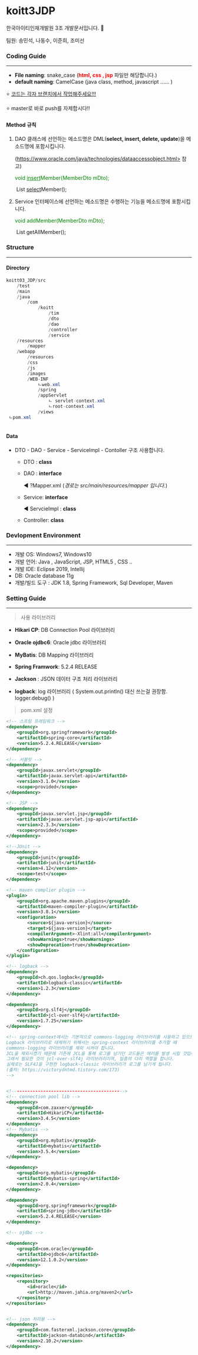 # koitt3JDP

한국아이티인재개발원 3조 개발문서입니다. :rocket:

팀원: 송민석, 나동수, 이준희, 조미선



### Coding Guide

----

* **File naming**: snake_case (<span style="color:red">**html, css , jsp**</span> 파일만 해당합니다.)
* **default naming**: CamelCase (java class, method, javascript ...... )



 :star: <u>코드는 각자 브랜치에서 작업해주세요!!!</u>

 :star: ​master로 바로 push를 자제합시다!!



#### Method 규칙

1. DAO 클래스에 선언하는 메소드명은 DML(**select, insert, delete, update**)을 메소드명에 포함시킵니다. 

   (https://www.oracle.com/java/technologies/dataaccessobject.html> 참고)

   <span style="color:green">void <u>insert</u>Member(MemberDto mDto);</span>

   ​       List<MemberDto> <u>select</u>Member();

   

2. Service 인터페이스에 선언하는 메소드명은 수행하는 기능을 메소드명에 포함시킵니다.

   <span style="color:green">void addMember(MemberDto mDto);</span>

   ​      List<MemberDto> getAllMember();            



### Structure

-----

#### Directory

```java
koitt03_JDP/src
    /test
    /main
	/java
	    /com
    		/koitt
    		    /tim
    			/dto
    			/dao
    			/controller
    			/service
	/resources
	    /mapper
	/webapp
	    /resources
		/css
		/js
		/images
		/WEB-INF
		    ㄴweb.xml
		    /spring
			/appServlet
			    ㄴ servlet-context.xml
			    ㄴroot-context.xml
		    /views
 ㄴpom.xml                    
 
```

#### Data

* DTO - DAO - Service - ServiceImpl - Contoller 구조 사용합니다.

  * DTO : **class**

  * DAO : **interface** 

     :arrow_backward: ?Mapper.xml   (*경로는 src/main/resources/mapper 입니다.*)

  * Service: **interface**

     :arrow_backward: ServcieImpl : **class**
     
  * Controller: **class**
  
  

### Devlopment Environment

-----

* 개발 OS: Windows7, Windows10
* 개발 언어: Java , JavaScript, JSP, HTML5 , CSS ..
* 개발 IDE: Eclipse 2019, Intellij
* DB: Oracle database 11g
* 개발/빌드 도구  : JDK 1.8, Spring Framework, Sql Developer, Maven



### Setting Guide

----

> 사용 라이브러리

* **Hikari CP**: DB Connection Pool 라이브러리

* **Oracle ojdbc6**: Oracle jdbc 라이브러리

* **MyBatis**: DB Mapping 라이브러리

* **Spring Framwork**: 5.2.4 RELEASE

* **Jackson** : JSON 데이터 구조 처리 라이브러리

* **logback**: log 라이브러리 ( System.out.println() 대신 쓰는걸 권장함. logger.debug() )

  

>  pom.xml 설정

```xml
<!-- 스프링 프레임워크 -->
<dependency>
    <groupId>org.springframework</groupId>
    <artifactId>spring-core</artifactId>
    <version>5.2.4.RELEASE</version>
</dependency>

<!-- 서블릿 -->
<dependency>
    <groupId>javax.servlet</groupId>
    <artifactId>javax.servlet-api</artifactId>
    <version>3.1.0</version>
    <scope>provided</scope>
</dependency>

<!-- JSP -->
<dependency>
    <groupId>javax.servlet.jsp</groupId>
    <artifactId>javax.servlet.jsp-api</artifactId>
    <version>2.3.3</version>
    <scope>provided</scope>
</dependency>

<!--JUnit -->
<dependency>
    <groupId>junit</groupId>
    <artifactId>junit</artifactId>
    <version>4.12</version>
    <scope>test</scope>
</dependency>

<!-- maven complier plugin -->
<plugin>
    <groupId>org.apache.maven.plugins</groupId>
    <artifactId>maven-compiler-plugin</artifactId>
    <version>3.8.1</version>
    <configuration>
        <source>${java-version}</source>
        <target>${java-version}</target>
        <compilerArgument>-Xlint:all</compilerArgument>
        <showWarnings>true</showWarnings>
        <showDeprecation>true</showDeprecation>
    </configuration>
</plugin>

<!-- logback -->
<dependency>
    <groupId>ch.qos.logback</groupId>
    <artifactId>logback-classic</artifactId>
    <version>1.2.3</version>
</dependency>

<dependency>
    <groupId>org.slf4j</groupId>
    <artifactId>jcl-over-slf4j</artifactId>
    <version>1.7.25</version>
</dependency>

<!-- spring-context에서는 기본적으로 commons-logging 라이브러리를 사용하고 있으므로 
Logback 라이브러리로 대체하기 위해서는 spring-context 라이브러리를 추가할 때 
commons-logging 라이브러리를 제외 시켜야 합니다.
JCL을 제외시켰기 때문에 기존에 JCL을 통해 로그를 남기던 코드들은 에러를 발생 시킬 것입니다.
그래서 필요한 것이 jcl-over-slf4j 라이브러리이며, 일종의 다리 역할을 합니다.
실제로는 SLF4J을 구현한 logback-classic 라이브러리가 로그를 남기게 됩니다.
(출처: https://victorydntmd.tistory.com/173)
-->


<!------------------------------------------->
<!-- connection pool lib -->
<dependency>
    <groupId>com.zaxxer</groupId>
    <artifactId>HikariCP</artifactId>
    <version>3.4.5</version>
</dependency>
<!-- Mybatis -->
<dependency>
    <groupId>org.mybatis</groupId>
    <artifactId>mybatis</artifactId>
    <version>3.5.4</version>
</dependency>

<dependency>
    <groupId>org.mybatis</groupId>
    <artifactId>mybatis-spring</artifactId>
    <version>2.0.4</version>
</dependency>

<dependency>
    <groupId>org.springframework</groupId>
    <artifactId>spring-jdbc</artifactId>
    <version>5.2.4.RELEASE</version>
</dependency>

<!-- ojdbc -->

<dependency>
    <groupId>com.oracle</groupId>
    <artifactId>ojdbc6</artifactId>
    <version>12.1.0.2</version>
</dependency>

<repositories>
    <repository>
        <id>oracle</id>
        <url>http://maven.jahia.org/maven2</url>
    </repository>
</repositories>


<!-- json 처리용 -->
<dependency>
    <groupId>com.fasterxml.jackson.core</groupId>
    <artifactId>jackson-databind</artifactId>
    <version>2.10.2</version>
</dependency>

```



